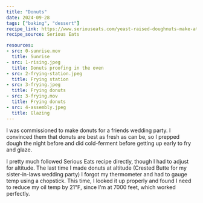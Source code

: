 ```yaml
---
title: "Donuts"
date: 2024-09-28
tags: ["baking", "dessert"]
recipe_link: https://www.seriouseats.com/yeast-raised-doughnuts-make-at-home-glazed-recipe
recipe_source: Serious Eats

resources:
- src: 0-sunrise.mov
  title: Sunrise
- src: 1-rising.jpeg
  title: Donuts proofing in the oven
- src: 2-frying-station.jpeg
  title: Frying station
- src: 3-frying.jpeg
  title: Frying donuts
- src: 3-frying.mov
  title: Frying donuts
- src: 4-assembly.jpeg
  title: Glazing
---
```


I was commissioned to make donuts for a friends wedding party. I convinced them that donuts are best as fresh as can be, so I prepped dough the night before and did cold-ferment before getting up early to fry and glaze.

I pretty much followed Serious Eats recipe directly, though I had to adjust for altitude. The last time I made donuts at altitude (Crested Butte for my sister-in-laws wedding party) I forgot my thermometer and had to gauge temp using a chopstick. This time, I looked it up properly and found I need to reduce my oil temp by 21℉, since I'm at 7000 feet, which worked perfectly.
